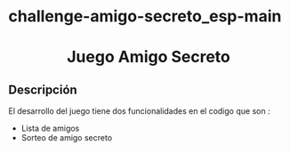 # challenge-amigo-secreto_esp-main

<h1 align="center"> Juego Amigo Secreto </h1>

## Descripción

El desarrollo del juego tiene dos funcionalidades en el codigo que son : 
- Lista de amigos
- Sorteo de amigo secreto
  
